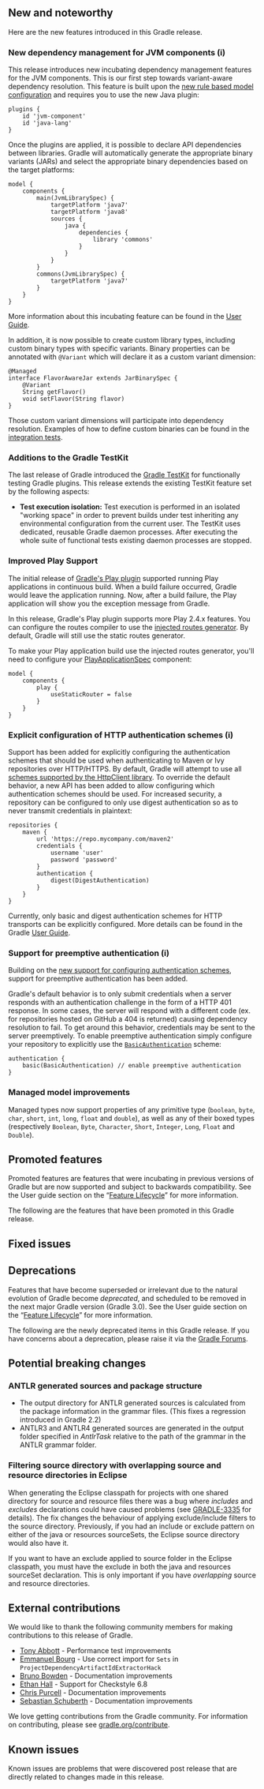 ## New and noteworthy

Here are the new features introduced in this Gradle release.

<!--
IMPORTANT: if this is a patch release, ensure that a prominent link is included in the foreword to all releases of the same minor stream.
Add-->

<!--
### Example new and noteworthy
-->

### New dependency management for JVM components (i)

This release introduces new incubating dependency management features for the JVM components. This is our first step towards variant-aware dependency resolution.
This feature is built upon the [new rule based model configuration](userguide/new_model.html) and requires you to use the new Java plugin:

    plugins {
        id 'jvm-component'
        id 'java-lang'
    }

Once the plugins are applied, it is possible to declare API dependencies between libraries. Gradle will automatically generate the appropriate binary variants (JARs)
and select the appropriate binary dependencies based on the target platforms:

    model {
        components {
            main(JvmLibrarySpec) {
                targetPlatform 'java7'
                targetPlatform 'java8'
                sources {
                    java {
                        dependencies {
                            library 'commons'
                        }
                    }
                }
            }
            commons(JvmLibrarySpec) {
                targetPlatform 'java7'
            }
        }
    }

More information about this incubating feature can be found in the [User Guide](userguide/new_java_plugin.html).

In addition, it is now possible to create custom library types, including custom binary types with specific variants. Binary properties can be
annotated with `@Variant` which will declare it as a custom variant dimension:

    @Managed
    interface FlavorAwareJar extends JarBinarySpec {
        @Variant
        String getFlavor()
        void setFlavor(String flavor)
    }

Those custom variant dimensions will participate into dependency resolution. Examples of how to define custom binaries can be found in
the [integration tests](https://github.com/gradle/gradle/tree/master/subprojects/language-java/src/integTest/groovy/org/gradle/language/java).

### Additions to the Gradle TestKit

The last release of Gradle introduced the [Gradle TestKit](userguide/test_kit.html) for functionally testing Gradle plugins. This release extends
the existing TestKit feature set by the following aspects:

* **Test execution isolation:** Test execution is performed in an isolated "working space" in order to prevent builds under test inheriting any
environmental configuration from the current user. The TestKit uses dedicated, reusable Gradle daemon processes. After executing the whole suite of
functional tests existing daemon processes are stopped.

### Improved Play Support

The initial release of [Gradle's Play plugin](https://docs.gradle.org/current/release-notes#play-framework-support) supported running Play applications in continuous build.
When a build failure occurred, Gradle would leave the application running.  Now, after a build failure, the Play application will show you the exception message from Gradle.

In this release, Gradle's Play plugin supports more Play 2.4.x features.  You can configure the routes compiler to use the
[injected routes generator](https://www.playframework.com/documentation/2.4.x/Migration24#Routing).
By default, Gradle will still use the static routes generator.

To make your Play application build use the injected routes generator, you'll need to configure your [PlayApplicationSpec](dsl/org.gradle.play.PlayApplicationSpec.html) component:

    model {
        components {
            play {
                useStaticRouter = false
            }
        }
    }


### Explicit configuration of HTTP authentication schemes (i)

Support has been added for explicitly configuring the authentication schemes that should be used when authenticating to Maven or Ivy repositories over HTTP/HTTPS. By default,
Gradle will attempt to use all [schemes supported by the HttpClient library](http://hc.apache.org/httpcomponents-client-ga/tutorial/html/authentication.html#d5e625). To
override the default behavior, a new API has been added to allow configuring which authentication schemes should be used. For increased security, a repository can be configured
to only use digest authentication so as to never transmit credentials in plaintext:

    repositories {
        maven {
            url 'https://repo.mycompany.com/maven2'
            credentials {
                username 'user'
                password 'password'
            }
            authentication {
                digest(DigestAuthentication)
            }
        }
    }

Currently, only basic and digest authentication schemes for HTTP transports can be explicitly configured. More details can be found in the Gradle
[User Guide](userguide/dependency_management.html#sub:authentication_schemes).

### Support for preemptive authentication (i)

Building on the [new support for configuring authentication schemes](#explicit-configuration-of-http-authentication-schemes), support for preemptive authentication has been added.

Gradle's default behavior is to only submit credentials when a server responds with an authentication challenge in the form of a HTTP 401 response. In some cases, the server will
respond with a different code (ex. for repositories hosted on GitHub a 404 is returned) causing dependency resolution to fail. To get around this behavior, credentials may be sent
to the server preemptively. To enable preemptive authentication simply configure your repository to explicitly use the
[`BasicAuthentication`](javadoc/org/gradle/authentication/http/BasicAuthentication.html) scheme:

    authentication {
        basic(BasicAuthentication) // enable preemptive authentication
    }

### Managed model improvements

Managed types now support properties of any primitive type (`boolean`, `byte`, `char`, `short`, `int`, `long`, `float` and `double`), as well as any of their boxed types
(respectively `Boolean`, `Byte`, `Character`, `Short`, `Integer`, `Long`, `Float` and `Double`).

## Promoted features

Promoted features are features that were incubating in previous versions of Gradle but are now supported and subject to backwards compatibility.
See the User guide section on the “[Feature Lifecycle](userguide/feature_lifecycle.html)” for more information.

The following are the features that have been promoted in this Gradle release.

<!--
### Example promoted
-->

## Fixed issues

## Deprecations

Features that have become superseded or irrelevant due to the natural evolution of Gradle become *deprecated*, and scheduled to be removed
in the next major Gradle version (Gradle 3.0). See the User guide section on the “[Feature Lifecycle](userguide/feature_lifecycle.html)” for more information.

The following are the newly deprecated items in this Gradle release. If you have concerns about a deprecation, please raise it via the [Gradle Forums](http://discuss.gradle.org).

<!--
### Example deprecation
-->

## Potential breaking changes

### ANTLR generated sources and package structure

- The output directory for ANTLR generated sources is calculated from the package information in the grammar files. (This fixes a regression introduced
in Gradle 2.2)
- ANTLR3 and ANTLR4 generated sources are generated in the output folder specified in _AntlrTask_ relative to the path of the grammar in the ANTLR grammar folder.

### Filtering source directory with overlapping source and resource directories in Eclipse

When generating the Eclipse classpath for projects with one shared directory for source and resource files there was a bug where _includes_ and _excludes_
declarations could have caused problems (see [GRADLE-3335](https://issues.gradle.org/browse/GRADLE-3335) for details). The fix changes the behaviour of applying exclude/include
filters to the source directory. Previously, if you had an include or exclude pattern on either of the java or resources sourceSets, the Eclipse source directory would also have it.

If you want to have an exclude applied to source folder in the Eclipse classpath, you must have the exclude in both the java and resources sourceSet declaration. This
is only important if you have _overlapping_ source and resource directories.

## External contributions

We would like to thank the following community members for making contributions to this release of Gradle.

* [Tony Abbott](https://github.com/tonyabbott) - Performance test improvements
* [Emmanuel Bourg](https://github.com/ebourg) - Use correct import for `Sets` in `ProjectDependencyArtifactIdExtractorHack`
* [Bruno Bowden](https://github.com/brunobowden) - Documentation improvements
* [Ethan Hall](https://github.com/ethankhall) - Support for Checkstyle 6.8
* [Chris Purcell](https://github.com/cjp39) - Documentation improvements
* [Sebastian Schuberth](https://github.com/sschuberth) - Documentation improvements

We love getting contributions from the Gradle community. For information on contributing, please see [gradle.org/contribute](http://gradle.org/contribute).

## Known issues

Known issues are problems that were discovered post release that are directly related to changes made in this release.

